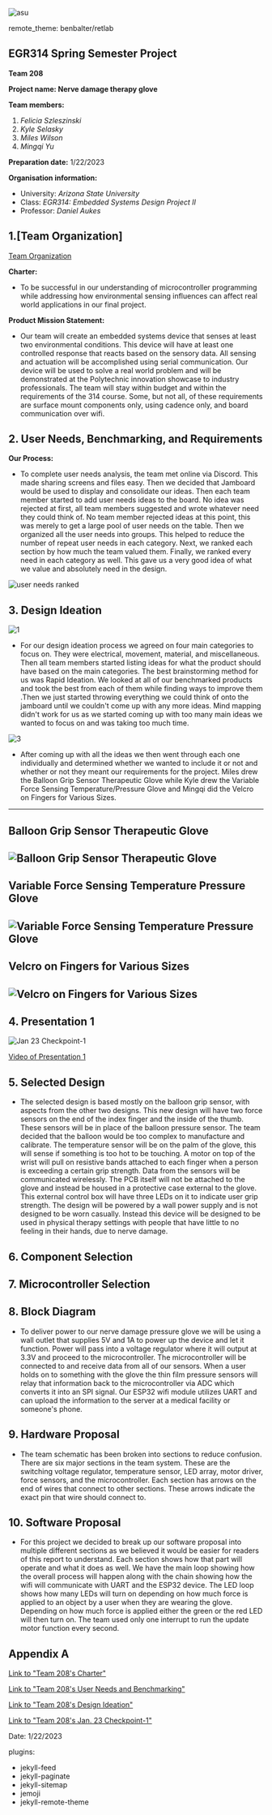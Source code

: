 ![asu](https://user-images.githubusercontent.com/122709159/213967775-f1117c93-3efb-41ed-b1aa-34e423750c9c.png)

remote_theme: benbalter/retlab

## EGR314 Spring Semester Project
 
**Team 208**

**Project name: Nerve damage therapy glove**

**Team members:**

1. _Felicia Szleszinski_
2. _Kyle Selasky_
3. _Miles Wilson_
4. _Mingqi Yu_

**Preparation date:** 1/22/2023 

**Organisation information:**

* University: _Arizona State University_ 
* Class: _EGR314: Embedded Systems Design Project II_
* Professor: _Daniel Aukes_

## 1.[Team Organization]

[Team Organization](Team-208/doc/Team-Organization.md)

**Charter:**
* To be successful in our understanding of microcontroller programming while addressing how environmental sensing influences can affect real world applications in our final project.

**Product Mission Statement:**
* Our team will create an embedded systems device that senses at least two environmental conditions. This device will have at least one controlled response that reacts based on the sensory data. All sensing and actuation will be accomplished using serial communication. Our device will be used to solve a real world problem and will be demonstrated at the Polytechnic innovation showcase to industry professionals. The team will stay within budget and within the requirements of the 314 course. Some, but not all, of these requirements are surface mount components only, using cadence only, and board communication over wifi.


## 2. User Needs, Benchmarking, and Requirements
**Our Process:**
* To complete user needs analysis, the team met online via Discord. This made sharing screens and files easy. Then we decided that Jamboard would be used to display and consolidate our ideas. Then each team member started to add user needs ideas to the board. No idea was rejected at first, all team members suggested and wrote whatever need they could think of. No team member rejected ideas at this point, this was merely to get a large pool of user needs on the table. Then we organized all the user needs into groups. This helped to reduce the number of repeat user needs in each category. Next, we ranked each section by how much the team valued them. Finally, we ranked every need in each category as well. This gave us a very good idea of what we value and absolutely need in the design. 

![user needs ranked](https://user-images.githubusercontent.com/122709159/213968878-697e78d0-26be-4114-b271-7d2dc2a9d990.jpg)

## 3. Design Ideation

![1](https://user-images.githubusercontent.com/122709159/213965963-f8247255-c0f5-45f7-b8b9-de3b4387599c.png) 

* For our design ideation process we agreed on four main categories to focus on. They were electrical, movement, material, and miscellaneous. Then all team members started listing ideas for what the product should have based on the main categories. The best brainstorming method for us was Rapid Ideation. We looked at all of our benchmarked products and took the best from each of them while finding ways to improve them .Then we just started throwing everything we could think of onto the jamboard until we couldn't come up with any more ideas. Mind mapping didn't work for us as we started coming up with too many main ideas we wanted to focus on and was taking too much time. 

![3](https://user-images.githubusercontent.com/122709159/213966327-d724d5fc-da0b-442a-a4be-13c727f222c8.png)

* After coming up with all the ideas we then went through each one individually and determined whether we wanted to include it or not and whether or not they meant our requirements for the project. Miles drew the Balloon Grip Sensor Therapeutic Glove while Kyle drew the Variable Force Sensing Temperature/Pressure Glove and Mingqi did the Velcro on Fingers for Various Sizes.

---
**Balloon Grip Sensor Therapeutic Glove**
---
![Balloon Grip Sensor Therapeutic Glove](https://user-images.githubusercontent.com/122709159/213966462-f60028a3-5916-4f63-95ae-82ab78ccc513.png)
---
**Variable Force Sensing Temperature Pressure Glove**
---
![Variable Force Sensing Temperature Pressure Glove](https://user-images.githubusercontent.com/122709159/213966564-2cba5767-babe-4e55-85ea-b9585db0051f.png)
--- 
**Velcro on Fingers for Various Sizes**
---
![Velcro on Fingers for Various Sizes](https://user-images.githubusercontent.com/122709159/213966611-4041dacc-41a9-4ff9-aeaa-34a482402d6a.jpg)
---

## 4. Presentation 1

![Jan  23 Checkpoint-1](https://user-images.githubusercontent.com/122709159/213969216-e0314781-86c9-40dc-9be9-0322e4fc1f9b.jpg)

[Video of Presentation 1](https://www.youtube.com/watch?v=2TSZasZKMRI)
 
## 5. Selected Design

* The selected design is based mostly on the balloon grip sensor, with aspects from the other two designs. This new design will have two force sensors on the end of the index finger and the inside of the thumb. These sensors will be in place of the balloon pressure sensor. The team decided that the balloon would be too complex to manufacture and calibrate. The temperature sensor will be on the palm of the glove, this will sense if something is too hot to be touching. A motor on top of the wrist will pull on resistive bands attached to each finger when a person is exceeding a certain grip strength. Data from the sensors will be communicated wirelessly. The PCB itself will not be attached to the glove and instead be housed in a protective case external to the glove. This external control box will have three LEDs on it to indicate user grip strength. The design will be powered by a wall power supply and is not designed to be worn casually. Instead this device will be designed to be used in physical therapy settings with people that have little to no feeling in their hands, due to nerve damage.

 
## 6. Component Selection

## 7. Microcontroller Selection
 
## 8. Block Diagram
 
*  To deliver power to our nerve damage pressure glove we will be using a wall outlet that supplies 5V and 1A to power up the device and let it function. Power will pass into a voltage regulator where it will output at 3.3V and proceed to the microcontroller. The microcontroller will be connected to and receive data from all of our sensors. When a user holds on to something with the glove the thin film pressure sensors will relay that information back to the microcontroller via ADC which converts it into an SPI signal. Our ESP32 wifi module utilizes UART and can upload the information to the server at a medical facility or someone's phone.  
 
## 9. Hardware Proposal
 
* The team schematic has been broken into sections to reduce confusion. There are six major sections in the team system. These are the switching voltage regulator, temperature sensor, LED array, motor driver, force sensors, and the microcontroller. Each section has arrows on the end of wires that connect to other sections. These arrows indicate the exact pin that wire should connect to.

## 10. Software Proposal
 
* For this project we decided to break up our software proposal into multiple different sections as we believed it would be easier for readers of this report to understand. Each section shows how that part will operate and what it does as well. We have the main loop showing how the overall process will happen along with the chain showing how the wifi will communicate with UART and the ESP32 device.  The LED loop shows how many LEDs will turn on depending on how much force is applied to an object by a user when they are wearing the glove. Depending on how much force is applied either the green or the red LED will then turn on. The team used only one interrupt to run the update motor function every second.

 
## Appendix A

[Link to "Team 208's Charter"](https://docs.google.com/document/d/1KnbiiMYb2K0HKReNCJJwkJIaMzlF_pRPQoaXfeS1aX0/edit?usp=sharing)

[Link to "Team 208's User Needs and Benchmarking"](https://docs.google.com/document/d/1yNhMk36OD9xKp0WGD0XdSZ_GKACv3c8gfcodrc5hSE0/edit?usp=sharing)

[Link to "Team 208's Design Ideation"](https://docs.google.com/document/d/1rwlRUkhHN8_KuPjEGyNR5eVbSKwuBbHuJvOcQV-REok/edit?usp=sharing)

[Link to "Team 208's Jan. 23 Checkpoint-1"](https://docs.google.com/presentation/d/1hgJn6WouZ5ktR1tikmxeMw9MUZq5OlJOVkCAVtTWgRQ/edit?usp=sharing)


Date: 1/22/2023 

plugins:
  - jekyll-feed
  - jekyll-paginate
  - jekyll-sitemap
  - jemoji
  - jekyll-remote-theme

